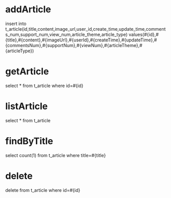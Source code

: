 addArticle
===
insert into t_article(id,title,content,image_url,user_id,create_time,update_time,comments_num,support_num,view_num,article_theme,article_type) values(#{id},#{title},#{content},#{imageUrl},#{userId},#{createTime},#{updateTime},#{commentsNum},#{supportNum},#{viewNum},#{articleTheme},#{articleType})

getArticle
===
select * from t_article where id=#{id}

listArticle
===
select * from t_article

findByTitle
===
select count(1) from t_article where title=#{title}

delete 
===
delete from t_article where id=#{id}